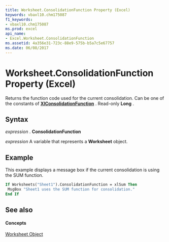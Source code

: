 ```yaml
---
title: Worksheet.ConsolidationFunction Property (Excel)
keywords: vbaxl10.chm175087
f1_keywords:
- vbaxl10.chm175087
ms.prod: excel
api_name:
- Excel.Worksheet.ConsolidationFunction
ms.assetid: 4a356e31-723c-88e9-575b-b5a7c5e67757
ms.date: 06/08/2017
---
```



# Worksheet.ConsolidationFunction Property (Excel)

Returns the function code used for the current consolidation. Can be one of the constants of  **[XlConsolidationFunction](Excel.XlConsolidationFunction.md)** . Read-only **Long** .


## Syntax

 _expression_ . **ConsolidationFunction**

 _expression_ A variable that represents a **Worksheet** object.


## Example

This example displays a message box if the current consolidation is using the SUM function.


```vb
If Worksheets("Sheet1").ConsolidationFunction = xlSum Then 
 MsgBox "Sheet1 uses the SUM function for consolidation." 
End If
```


## See also


#### Concepts


[Worksheet Object](Excel.Worksheet.md)

